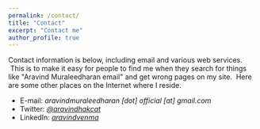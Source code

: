 ```yaml
---
permalink: /contact/
title: "Contact"
excerpt: "Contact me"
author_profile: true
---
```

Contact information is below, including email and various web services.  This is to make it easy for people to find me when they search for things like "Aravind Muraleedharan email" and get wrong pages on my site.  Here are some other places on the Internet where I reside.

* E-mail: _aravindmuraleedharan [dot] official [at] gmail.com_
* Twitter: [_@aravindhakcat_](http://twitter.com/Aravindhakcat)
* LinkedIn: [_aravindvenma_](http://www.linkedin.com/in/Aravindvenma)

